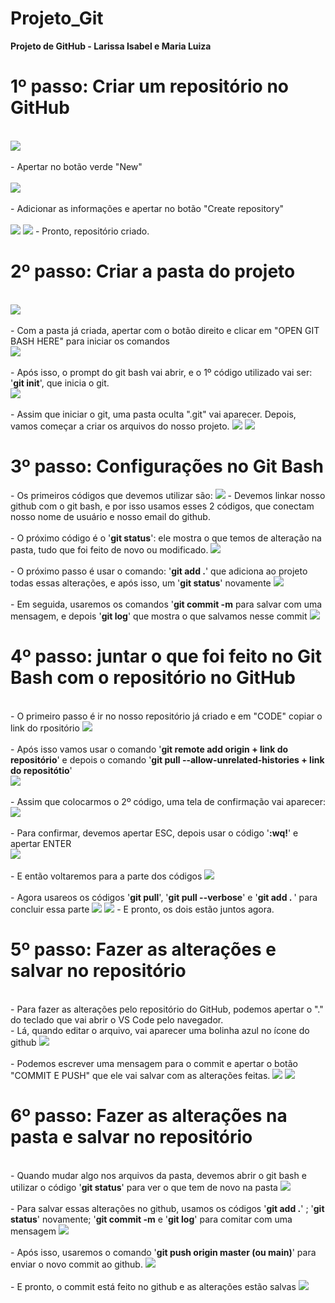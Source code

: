 # Projeto_Git
<b>Projeto de GitHub - Larissa Isabel e Maria Luiza</b>

<h1>1º passo: Criar um repositório no GitHub </h1>
<br>
<img src = "https://github.com/MaluAlmeida/Projeto_Git/assets/150203502/7d6ca208-5f55-4ad1-8919-7e844ead4e4c.jpeg"> 
<br>
<br>
- Apertar no botão verde "New"
<br>
<br>
<img src ="https://github.com/MaluAlmeida/Projeto_Git/assets/150203502/859ae489-75ab-4247-b5ee-1e145bb0a0da.jpeg">
<br>
<br> 
- Adicionar as informações e apertar no botão "Create repository"
 <br> 
 <br> 
<img src = "https://github.com/MaluAlmeida/Projeto_Git/assets/150203502/935bb63f-f12e-4ed0-92ba-19ef3a1339d9.jpeg">
<img src = "https://github.com/MaluAlmeida/Projeto_Git/assets/150203502/c2d158a0-7624-46a5-b55c-8442043dd0b4.jpeg">
- Pronto, repositório criado.
<br>
<h1>2º passo: Criar a pasta do projeto </h1>
<br>
<img src = "https://github.com/MaluAlmeida/Projeto_Git/assets/150203502/e29a41af-443b-4eda-9c48-c97c811f4392.jpeg">
<br>
<br>
- Com a pasta já criada, apertar com o botão direito e clicar em "OPEN GIT BASH HERE" para iniciar os comandos 
<br>
<img src = "https://github.com/MaluAlmeida/Projeto_Git/assets/150203502/36a1a083-5357-468e-827a-14ede8481f8a2.jpeg">
<br>
<br>
- Após isso, o prompt do git bash vai abrir, e o 1º código utilizado vai ser: '<b>git init</b>', que inicia o git. 
<br>
<img src = "https://github.com/MaluAlmeida/Projeto_Git/assets/150203502/7ef4848d-879a-460f-a275-286460a3006e.jpeg">
<br>
<br>
- Assim que iniciar o git, uma pasta oculta ".git" vai aparecer. Depois, vamos começar a criar os arquivos do nosso projeto.
<img src ="https://github.com/MaluAlmeida/Projeto_Git/assets/150203502/d741391d-c298-42f7-a00a-b3f141c6c50e.jpeg">
<img src ="https://github.com/MaluAlmeida/Projeto_Git/assets/150203502/ac945d84-d0bd-4b69-9410-27bf4915954b.jpeg">
<h1>3º passo: Configurações no Git Bash</h1>
- Os primeiros códigos que devemos utilizar são: 
<img src ="https://github.com/MaluAlmeida/Projeto_Git/assets/150203502/5ea67fd9-50cd-4e2f-bb53-e3971937bbbd.jpeg"> 
 - Devemos linkar nosso github com o git bash, e por isso usamos esses 2 códigos, que conectam nosso nome de usuário e nosso email do github. 
 <br>
 <br>
- O próximo código é o '<b>git status</b>': ele mostra o que temos de alteração na pasta, tudo que foi feito de novo ou modificado. 
<img src ="https://github.com/MaluAlmeida/Projeto_Git/assets/150203502/7b2699b7-36db-432a-91b7-2a99f4e7854d.jpeg">
<br>
<br>
- O próximo passo é usar o comando: '<b>git add .</b>' que adiciona ao projeto todas essas alterações, e após isso, um '<b>git status</b>' novamente
<img src ="https://github.com/MaluAlmeida/Projeto_Git/assets/150203502/23dbd074-2fac-4a5c-a2e5-4ed9fa66c6cd.jpeg">
<br>
<br>
- Em seguida, usaremos os comandos '<b>git commit -m</b> para salvar com uma mensagem, e depois '<b>git log</b>' que mostra o que salvamos nesse commit
<img src ="https://github.com/MaluAlmeida/Projeto_Git/assets/150203502/05e7a75f-bcb5-4b7e-8ca9-c49c1f2f59a0.jpeg">

<h1>4º passo: juntar o que foi feito no Git Bash com o repositório no GitHub</h1>
<br>
- O primeiro passo é ir no nosso repositório já criado e em "CODE" copiar o link do rpositório
<img src ="https://github.com/MaluAlmeida/Projeto_Git/assets/150203502/7e6cd402-b192-401a-b6aa-ef31c0c1a087.jpeg">
<br>
<br>
- Após isso vamos usar o comando '<b>git remote add origin + link do repositório</b>' e depois o comando '<b>git pull --allow-unrelated-histories + link do repositótio</b>'
<br>
<img src ="https://github.com/MaluAlmeida/Projeto_Git/assets/150203502/5c5fb5f3-3052-4c30-9686-12f7917e39c0.jpeg">
<br>
<br>
- Assim que colocarmos o 2º código, uma tela de confirmação vai aparecer:
<img src ="https://github.com/MaluAlmeida/Projeto_Git/assets/150203502/2bddec38-7093-4720-bbb3-84285f9cf7cf.jpeg">
<br><br>
- Para confirmar, devemos apertar ESC, depois usar o código '<b>:wq!</b>' e apertar ENTER
<br>
<img src ="https://github.com/MaluAlmeida/Projeto_Git/assets/150203502/0081df09-7038-480d-8e2e-dc8f7de89cbe.jpeg">
<br>
<br>
- E então voltaremos para a parte dos códigos
<img src ="https://github.com/MaluAlmeida/Projeto_Git/assets/150203502/d79c4516-7dcb-456b-9b01-5e1dddfae88b.jpeg">
<br><br>
- Agora usareos os códigos '<b>git pull</b>', '<b>git pull --verbose</b>' e '<b>git add . </b>' para concluir essa parte
<img src="https://github.com/MaluAlmeida/Projeto_Git/assets/150203502/d79c4516-7dcb-456b-9b01-5e1dddfae88b.jpeg">
<img src="https://github.com/MaluAlmeida/Projeto_Git/assets/150203502/5383072a-d080-4502-893e-dd4054c02ff6.jpeg">
- E pronto, os dois estão juntos agora.
<br>
<h1>5º passo: Fazer as alterações e salvar no repositório</h1>
<br>
- Para fazer as alterações pelo repositório do GitHub, podemos apertar o "." do teclado que vai abrir o VS Code pelo navegador. 
<br>
- Lá, quando editar o arquivo, vai aparecer uma bolinha azul no ícone do github
<img src="https://github.com/MaluAlmeida/Projeto_Git/assets/150203502/445ab965-ae84-43ed-a1a2-2b90ac980dfa.jpeg">
<br><br>
- Podemos escrever uma mensagem para o commit e apertar o botão "COMMIT E PUSH" que ele vai salvar com as alterações feitas.
<img src="https://github.com/MaluAlmeida/Projeto_Git/assets/150203502/739ec5a0-6d89-41fa-8eb8-f0075f06c666.jpeg">
<img src ="https://github.com/MaluAlmeida/Projeto_Git/assets/150203502/ff989699-8fbc-432a-9c16-1e3509a695c0.jpeg">
<h1>6º passo: Fazer as alterações na pasta e salvar no repositório</h1>
<br>
- Quando mudar algo nos arquivos da pasta, devemos abrir o git bash e utilizar o código '<b>git status</b>' para ver o que tem de novo na pasta 
<img src =".jpeg">
<br><br>
- Para salvar essas alterações no github, usamos os códigos '<b>git add .</b>' ; '<b>git status</b>' novamente; '<b>git commit -m</b> e '<b>git log</b>' para comitar com uma mensagem
<img src=".jpeg">
<br><br>
- Após isso, usaremos o comando '<b>git push origin master (ou main)</b>' para enviar o novo commit ao github.
<img src=".jpeg">
<br><br>
- E pronto, o commit está feito no github e as alterações estão salvas
<img src=".jpeg">


